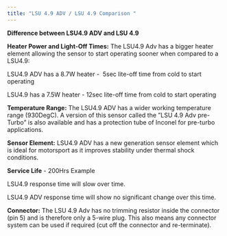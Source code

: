 ```yaml
---
title: "LSU 4.9 ADV / LSU 4.9 Comparison "
---
```


**Difference between LSU4.9 ADV and LSU 4.9**


**Heater Power and Light-Off Times:** The LSU4.9 Adv has a bigger heater element allowing the sensor to start operating sooner when compared to a LSU4.9:

LSU4.9 ADV has a 8.7W heater -&nbsp; 5sec lite-off time from cold to start operating

LSU4.9 has a 7.5W heater - 12sec lite-off time from cold to start operating


**Temperature Range:** The LSU4.9 ADV has a wider working temperature range (930DegC). A version of this sensor called the ”LSU 4.9 Adv pre-Turbo” is also available and has a protection tube of Inconel for pre-turbo applications.&nbsp;


**Sensor Element:** LSU4.9 ADV has a new generation sensor element which is ideal for motorsport as it improves stability under thermal shock conditions.


**Service Life** - 200Hrs Example&nbsp;

LSU4.9 response time will slow over time.

LSU4.9 ADV response time will show no significant change over this time.


**Connector:** The LSU 4.9 Adv has no trimming resistor inside the connector (pin 5) and is therefore only a 5-wire plug. This also means any connector system can be used if required (cut off the connector and re-terminate).
